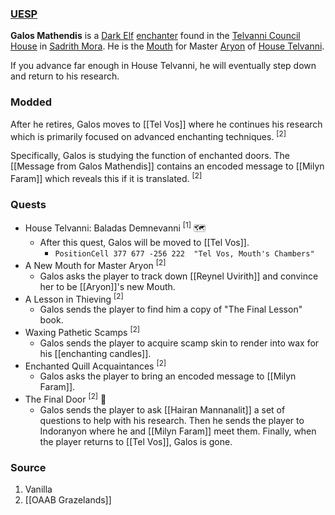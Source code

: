 ### [UESP](https://en.uesp.net/wiki/Morrowind:Galos_Mathendis)
**Galos Mathendis** is a [Dark Elf](https://en.uesp.net/wiki/Morrowind:Dark_Elf "Morrowind:Dark Elf") [enchanter](https://en.uesp.net/wiki/Morrowind:Enchanter_(class) "Morrowind:Enchanter (class)") found in the [Telvanni Council House](https://en.uesp.net/wiki/Morrowind:Telvanni_Council_House "Morrowind:Telvanni Council House") in [Sadrith Mora](https://en.uesp.net/wiki/Morrowind:Sadrith_Mora "Morrowind:Sadrith Mora"). He is the [Mouth](https://en.uesp.net/wiki/Morrowind:Mouth "Morrowind:Mouth") for Master [Aryon](https://en.uesp.net/wiki/Morrowind:Aryon "Morrowind:Aryon") of [House Telvanni](https://en.uesp.net/wiki/Morrowind:House_Telvanni "Morrowind:House Telvanni").

If you advance far enough in House Telvanni, he will eventually step down and return to his research.
### Modded
After he retires, Galos moves to [[Tel Vos]] where he continues his research which is primarily focused on advanced enchanting techniques. <sup>[2]</sup>

Specifically, Galos is studying the function of enchanted doors. The [[Message from Galos Mathendis]] contains an encoded message to [[Milyn Faram]] which reveals this if it is translated. <sup>[2]</sup>
### Quests
* House Telvanni: Baladas Demnevanni <sup>[1]</sup> 🗺️
	* After this quest, Galos will be moved to [[Tel Vos]].
		* `PositionCell 377 677 -256 222  "Tel Vos, Mouth's Chambers"`
* A New Mouth for Master Aryon <sup>[2]</sup>
	* Galos asks the player to track down [[Reynel Uvirith]] and convince her to be [[Aryon]]'s new Mouth.
* A Lesson in Thieving <sup>[2]</sup>
	* Galos sends the player to find him a copy of "The Final Lesson" book.
* Waxing Pathetic Scamps <sup>[2]</sup>
	* Galos sends the player to acquire scamp skin to render into wax for his [[enchanting candles]].
* Enchanted Quill Acquaintances <sup>[2]</sup>
	* Galos asks the player to bring an encoded message to [[Milyn Faram]].
* The Final Door <sup>[2]</sup> 🚫
	* Galos sends the player to ask [[Hairan Mannanalit]] a set of questions to help with his research. Then he sends the player to Indoranyon where he and [[Milyn Faram]] meet them. Finally, when the player returns to [[Tel Vos]], Galos is gone.
### Source
1. Vanilla
2. [[OAAB Grazelands]]